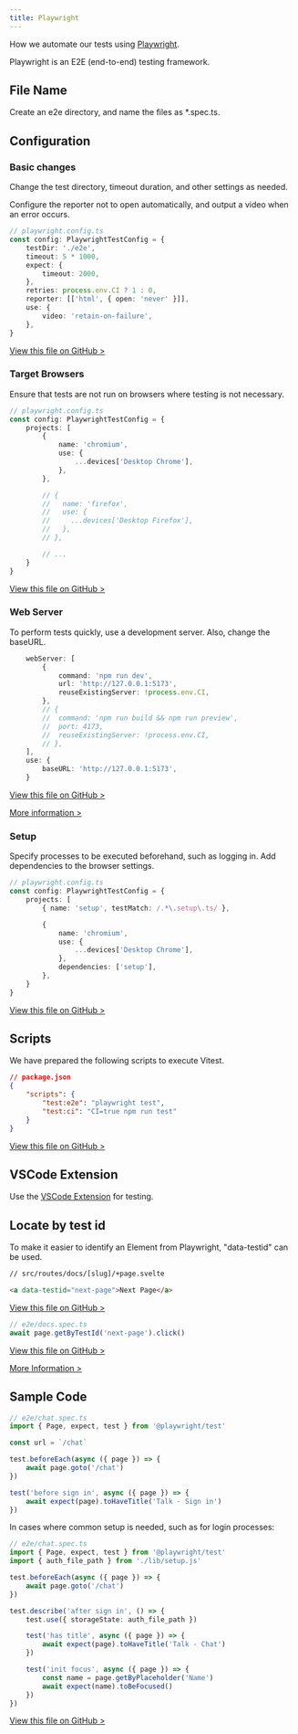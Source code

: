 ```yaml
---
title: Playwright
---
```


How we automate our tests using [Playwright](https://playwright.dev/).

Playwright is an E2E (end-to-end) testing framework.

## File Name

Create an e2e directory, and name the files as \*.spec.ts.

## Configuration

### Basic changes

Change the test directory, timeout duration, and other settings as needed.

Configure the reporter not to open automatically, and output a video when an error occurs.

```ts
// playwright.config.ts
const config: PlaywrightTestConfig = {
	testDir: './e2e',
	timeout: 5 * 1000,
	expect: {
		timeout: 2000,
	},
	retries: process.env.CI ? 1 : 0,
	reporter: [['html', { open: 'never' }]],
	use: {
		video: 'retain-on-failure',
	},
}
```

[View this file on GitHub >](https://github.com/sinProject-Inc/talk/blob/main/playwright.config.ts)

### Target Browsers

Ensure that tests are not run on browsers where testing is not necessary.

```ts
// playwright.config.ts
const config: PlaywrightTestConfig = {
	projects: [
		{
			name: 'chromium',
			use: {
				...devices['Desktop Chrome'],
			},
		},

		// {
		//   name: 'firefox',
		//   use: {
		//     ...devices['Desktop Firefox'],
		//   },
		// },

		// ...
	}
}
```

[View this file on GitHub >](https://github.com/sinProject-Inc/talk/blob/main/playwright.config.ts)

### Web Server

To perform tests quickly, use a development server. Also, change the baseURL.

```ts
	webServer: [
		{
			command: 'npm run dev',
			url: 'http://127.0.0.1:5173',
			reuseExistingServer: !process.env.CI,
		},
		// {
		// 	command: 'npm run build && npm run preview',
		// 	port: 4173,
		// 	reuseExistingServer: !process.env.CI,
		// },
	],
	use: {
		baseURL: 'http://127.0.0.1:5173',
	}
```

[View this file on GitHub >](https://github.com/sinProject-Inc/talk/blob/main/playwright.config.ts)

[More information >](https://playwright.dev/docs/test-webserver#adding-a-baseurl)

### Setup

Specify processes to be executed beforehand, such as logging in. Add dependencies to the browser settings.

```ts
// playwright.config.ts
const config: PlaywrightTestConfig = {
	projects: [
		{ name: 'setup', testMatch: /.*\.setup\.ts/ },

		{
			name: 'chromium',
			use: {
				...devices['Desktop Chrome'],
			},
			dependencies: ['setup'],
		},
	}
}
```

[View this file on GitHub >](https://github.com/sinProject-Inc/talk/blob/main/playwright.config.ts)

## Scripts

We have prepared the following scripts to execute Vitest.

```json
// package.json
{
	"scripts": {
		"test:e2e": "playwright test",
		"test:ci": "CI=true npm run test"
	}
}
```

[View this file on GitHub >](https://github.com/sinProject-Inc/talk/blob/main/package.json)

## VSCode Extension

Use the [VSCode Extension](./vscode-extensions#testing) for testing.

## Locate by test id

To make it easier to identify an Element from Playwright, "data-testid" can be used.

```html
// src/routes/docs/[slug]/+page.svelte

<a data-testid="next-page">Next Page</a>
```

[View this file on GitHub >](https://github.com/sinProject-Inc/talk/blob/main/src/routes/docs/[slug]/+page.svelte)

```ts
// e2e/docs.spec.ts
await page.getByTestId('next-page').click()
```

[View this file on GitHub >](https://github.com/sinProject-Inc/talk/blob/main/e2e/docs.spec.ts)

[More Information >](https://playwright.dev/docs/locators#locate-by-test-id)

## Sample Code

```ts
// e2e/chat.spec.ts
import { Page, expect, test } from '@playwright/test'

const url = `/chat`

test.beforeEach(async ({ page }) => {
	await page.goto('/chat')
})

test('before sign in', async ({ page }) => {
	await expect(page).toHaveTitle('Talk - Sign in')
})
```

In cases where common setup is needed, such as for login processes:

```ts
// e2e/chat.spec.ts
import { Page, expect, test } from '@playwright/test'
import { auth_file_path } from './lib/setup.js'

test.beforeEach(async ({ page }) => {
	await page.goto('/chat')
})

test.describe('after sign in', () => {
	test.use({ storageState: auth_file_path })

	test('has title', async ({ page }) => {
		await expect(page).toHaveTitle('Talk - Chat')
	})

	test('init focus', async ({ page }) => {
		const name = page.getByPlaceholder('Name')
		await expect(name).toBeFocused()
	})
})
```

[View this file on GitHub >](https://github.com/sinProject-Inc/talk/blob/main/e2e/chat.spec.ts)
